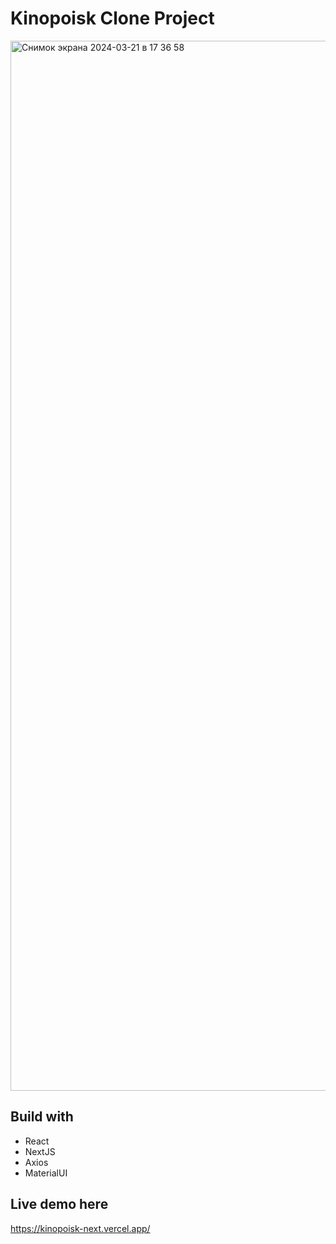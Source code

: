 # Kinopoisk Clone Project

<img width="1680" alt="Снимок экрана 2024-03-21 в 17 36 58" src="https://github.com/daminoki/kinopoisk-next/assets/111310486/7726f20a-d28d-43ba-be9d-75d7c1ddfd6a">

## Build with
* React
* NextJS
* Axios
* MaterialUI

## Live demo here
https://kinopoisk-next.vercel.app/

